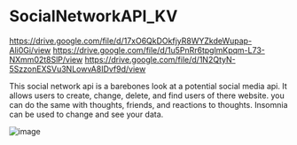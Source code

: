 # SocialNetworkAPI_KV
https://drive.google.com/file/d/17xO6QkDOkfjyR8WYZkdeWupap-Ali0Gi/view
https://drive.google.com/file/d/1u5PnRr6tpglmKpqm-L73-NXmm02t8SlP/view
https://drive.google.com/file/d/1N2QtyN-5SzzonEXSVu3NLowvA8IDvf9d/view

This social network api is a barebones look at a potential social media api. It allows users to create, change, delete, and find users of there website. you can do the same with thoughts, friends, and reactions to thoughts. Insomnia can be used to change and see your data.

![image](https://github.com/KV647/SocialNetworkAPI_KV/assets/134108178/8d1ab98c-7ff0-4af2-af27-37466774c98b)
